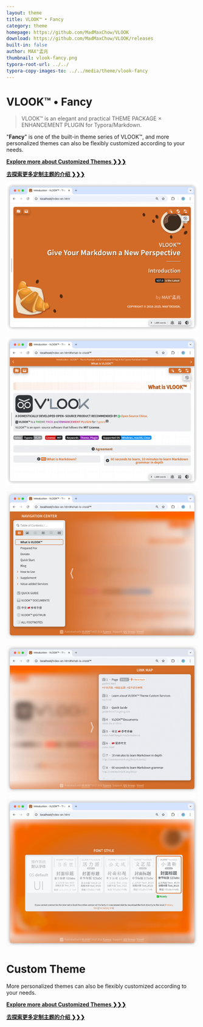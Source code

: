 ```yaml
---
layout: theme
title: VLOOK™ • Fancy
category: theme
homepage: https://github.com/MadMaxChow/VLOOK
download: https://github.com/MadMaxChow/VLOOK/releases
built-in: false
author: MAX°孟兆
thumbnail: vlook-fancy.png
typora-root-url: ../../
typora-copy-images-to: ../../media/theme/vlook-fancy
---
```


# VLOOK™ • Fancy

> VLOOK™ is an elegant and practical THEME PACKAGE × ENHANCEMENT PLUGIN for Typora/Markdown.



"**Fancy**" is one of the built-in theme series of VLOOK™, and more personalized themes can also be flexibly customized according to your needs.



[**Explore more about Customized Themes ❯❯❯**](https://vlook-doc.pages.dev/vip-en)

[**去探索更多定制主题的介绍 ❯❯❯**](https://vlook-doc.pages.dev/vip)



![vlook-theme-preview-01](/media/theme/vlook-fancy/preview-01.png)

![vlook-theme-preview-02](/media/theme/vlook-fancy/preview-02.png)

![vlook-theme-preview-03](/media/theme/vlook-fancy/preview-03.png)

![vlook-theme-preview-04](/media/theme/vlook-fancy/preview-04.png)

![vlook-theme-preview-05](/media/theme/vlook-fancy/preview-05.png)

# Custom Theme

More personalized themes can also be flexibly customized according to your needs.



[**Explore more about Customized Themes ❯❯❯**](https://vlook-doc.pages.dev/vip-en)

[**去探索更多定制主题的介绍 ❯❯❯**](https://vlook-doc.pages.dev/vip)

